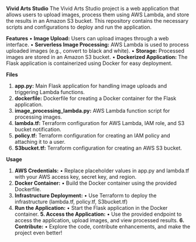 **Vivid Arts Studio**
The Vivid Arts Studio project is a web application that allows users to upload images, process them using AWS Lambda, and store the results in an Amazon S3 bucket. 
This repository contains the necessary scripts and configurations to deploy and run the application.

**Features**
•	**Image Upload:** Users can upload images through a web interface.
•	**Serverless Image Processing:** AWS Lambda is used to process uploaded images (e.g., convert to black and white).
•	**Storage:** Processed images are stored in an Amazon S3 bucket.
•	**Dockerized Application:** The Flask application is containerized using Docker for easy deployment.

**Files**

1.	**app.py:** Main Flask application for handling image uploads and triggering Lambda functions.
2.	**dockerfile:** Dockerfile for creating a Docker container for the Flask application.
3.	**image_processing_lambda.py:** AWS Lambda function script for processing images.
4.	**lambda.tf:** Terraform configuration for AWS Lambda, IAM role, and S3 bucket notification.
5.	**policy.tf:** Terraform configuration for creating an IAM policy and attaching it to a user.
6.	**S3bucket.tf:** Terraform configuration for creating an AWS S3 bucket.

**Usage**
1.	**AWS Credentials:**
•	Replace placeholder values in app.py and lambda.tf with your AWS access key, secret key, and region.
2.	**Docker Container:**
•	Build the Docker container using the provided Dockerfile.
3.	**Infrastructure Deployment:**
•	Use Terraform to deploy the infrastructure (lambda.tf, policy.tf, S3bucket.tf)
4.	**Run the Application:**
•	Start the Flask application in the Docker container.
**5.	Access the Application:**
•	Use the provided endpoint to access the application, upload images, and view processed results.
**6.	Contribute:**
•	Explore the code, contribute enhancements, and make the project even better!
